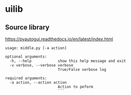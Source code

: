 # uilib

## Source library
https://pyautogui.readthedocs.io/en/latest/index.html

```                                                             
usage: middle.py [-a action] 

optional arguments:
  -h, --help            show this help message and exit
  -v verbose, --verbose verbose
                        True/False verbose log

required arguments:
  -a action, --action action
                        Action to peform
                        ```
  
